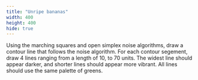 ```yaml
---
title: "Unripe bananas"
width: 400
height: 400
hide: true
---
```


Using the marching squares and open simplex noise algorithms, draw a contour line that follows the noise algorithm. For each contour segement, draw 4 lines ranging from a length of 10, to 70 units. The widest line should appear darker, and shorter lines should appear more vibrant. All lines should use the same palette of greens.

